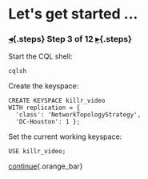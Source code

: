 <div class="top">

# Let's get started ...
### [◂](command:katapod.loadPage?step2){.steps} Step 3 of 12 [▸](command:katapod.loadPage?step4){.steps}
</div>

Start the CQL shell:
```
cqlsh
```

Create the keyspace:
```
CREATE KEYSPACE killr_video
WITH replication = {
  'class': 'NetworkTopologyStrategy', 
  'DC-Houston': 1 };
```

Set the current working keyspace:
```
USE killr_video;
```

[continue](command:katapod.loadPage?step4){.orange_bar}